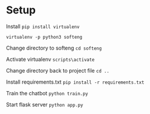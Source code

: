 # Setup

Install
```pip install virtualenv```

```virtualenv -p python3 softeng```

Change directory to softeng
```cd softeng```

Activate virtualenv
```scripts\activate```

Change directory back to project file
```cd ..```

Install requirements.txt
```pip install -r requirements.txt```

Train the chatbot
```python train.py```

Start flask server
```python app.py```

